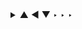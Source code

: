 <details>
<summary>▲ ◀︎ ▼ ‣ ‣ ‣</summary>

Typo:

```diff
- Sarcastic comment
+ Interesting content
```

</details>
